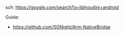 sch: https://google.com/search?q=libhoudini+android

Guide:
- https://github.com/SGNight/Arm-NativeBridge
